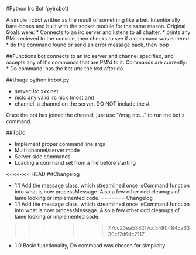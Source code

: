 #Python Irc Bot (pyircbot)

A simple ircbot written as the result of something like a bet. Intentionally bare-bones and built with the socket module for the same reason. Original Goals were:
	* Connects to an irc server and listens to all chatter.
	* prints any PMs recieved to the console, then checks to see if 
        	a command was entered.
	* do the command found or send an error message back, then loop 

##Functions
bot connects to an irc server and channel specified, and accepts any of it's commands that are PM'd to it. Commands are currently:
	* Do command: has the bot /me the text after do.

##Usage
python ircbot.py <server> <nick> <channel> 
* server: irc.xxx.net
* nick: any valid irc nick (most are)
* channel: a channel on the server. DO NOT include the #.

Once the bot has joined the channel, just use "/msg <nick> <command> etc..." to run the bot's command.

##ToDo
* Implement proper command line args
* Multi channel/server mode
* Server side commands
* Loading a command set from a file before starting

<<<<<<< HEAD
##Changelog
*	1.1	Add the message class, which streamlined once isCommand function into what is now processMessage. 
		Also a few other odd cleanups of lame looking or implemented code.
=======
	Changelog
*	1.1	Add the message class, which streamlined once isCommand function into what is now processMessage. Also a few other odd cleanups of lame looking or implemented code.
>>>>>>> 77dc23ea538217cc54804845a6330cf7d6dc2117

*	1.0	Basic functionality, Do command was chosen for simplicity.
